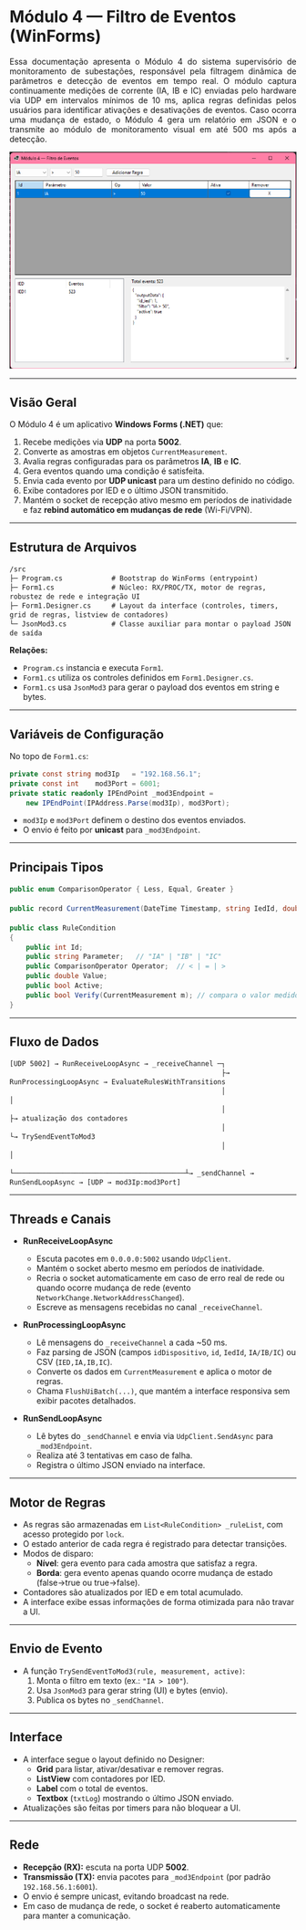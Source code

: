 ﻿# Módulo 4 — Filtro de Eventos (WinForms)

<div align="justify">
Essa documentação apresenta o Módulo 4 do sistema supervisório de monitoramento de subestações, responsável pela filtragem dinâmica de parâmetros e detecção de 
eventos em tempo real. O módulo captura continuamente medições de corrente (IA, IB e IC) enviadas pelo hardware via UDP em intervalos mínimos de 10 ms, aplica 
regras definidas pelos usuários para identificar ativações e desativações de eventos. Caso ocorra uma mudança de estado, o Módulo 4 gera um relatório em JSON 
e o transmite ao módulo de monitoramento visual em até 500 ms após a detecção.
</div>

<p align="center">
  <img src="mod4.png" alt="Módulo 4 em funcionamento" width="600"/>
</p>

---

## Visão Geral
O Módulo 4 é um aplicativo **Windows Forms (.NET)** que:
1. Recebe medições via **UDP** na porta **5002**.  
2. Converte as amostras em objetos `CurrentMeasurement`.  
3. Avalia regras configuradas para os parâmetros **IA**, **IB** e **IC**.  
4. Gera eventos quando uma condição é satisfeita.  
5. Envia cada evento por **UDP unicast** para um destino definido no código.  
6. Exibe contadores por IED e o último JSON transmitido.  
7. Mantém o socket de recepção ativo mesmo em períodos de inatividade e faz **rebind automático em mudanças de rede** (Wi-Fi/VPN).  

---

## Estrutura de Arquivos

```
/src
├─ Program.cs            # Bootstrap do WinForms (entrypoint)
├─ Form1.cs              # Núcleo: RX/PROC/TX, motor de regras, robustez de rede e integração UI
├─ Form1.Designer.cs     # Layout da interface (controles, timers, grid de regras, listview de contadores)
└─ JsonMod3.cs           # Classe auxiliar para montar o payload JSON de saída
```

**Relações:**
- `Program.cs` instancia e executa `Form1`.  
- `Form1.cs` utiliza os controles definidos em `Form1.Designer.cs`.  
- `Form1.cs` usa `JsonMod3` para gerar o payload dos eventos em string e bytes.  

---

## Variáveis de Configuração

No topo de `Form1.cs`:

```csharp
private const string mod3Ip   = "192.168.56.1";
private const int    mod3Port = 6001;
private static readonly IPEndPoint _mod3Endpoint =
    new IPEndPoint(IPAddress.Parse(mod3Ip), mod3Port);
```

- `mod3Ip` e `mod3Port` definem o destino dos eventos enviados.  
- O envio é feito por **unicast** para `_mod3Endpoint`.  

---

## Principais Tipos

```csharp
public enum ComparisonOperator { Less, Equal, Greater }

public record CurrentMeasurement(DateTime Timestamp, string IedId, double IA, double IB, double IC);

public class RuleCondition
{
    public int Id;
    public string Parameter;   // "IA" | "IB" | "IC"
    public ComparisonOperator Operator;  // < | = | >
    public double Value;
    public bool Active;
    public bool Verify(CurrentMeasurement m); // compara o valor medido com a regra
}
```

---

## Fluxo de Dados

```
[UDP 5002] → RunReceiveLoopAsync → _receiveChannel ─┐
                                                    ├→ RunProcessingLoopAsync → EvaluateRulesWithTransitions
                                                    │                              │
                                                    │                              ├→ atualização dos contadores
                                                    │                              └→ TrySendEventToMod3
                                                    │                                         │
                                                    └──────────────────────────────────────────┴→ _sendChannel → RunSendLoopAsync → [UDP → mod3Ip:mod3Port]
```

---

## Threads e Canais

- **RunReceiveLoopAsync**  
  - Escuta pacotes em `0.0.0.0:5002` usando `UdpClient`.  
  - Mantém o socket aberto mesmo em períodos de inatividade.  
  - Recria o socket automaticamente em caso de erro real de rede ou quando ocorre mudança de rede (evento `NetworkChange.NetworkAddressChanged`).  
  - Escreve as mensagens recebidas no canal `_receiveChannel`.

- **RunProcessingLoopAsync**  
  - Lê mensagens do `_receiveChannel` a cada ~50 ms.  
  - Faz parsing de JSON (campos `idDispositivo`, `id`, `IedId`, `IA/IB/IC`) ou CSV (`IED,IA,IB,IC`).  
  - Converte os dados em `CurrentMeasurement` e aplica o motor de regras.  
  - Chama `FlushUiBatch(...)`, que mantém a interface responsiva sem exibir pacotes detalhados.

- **RunSendLoopAsync**  
  - Lê bytes do `_sendChannel` e envia via `UdpClient.SendAsync` para `_mod3Endpoint`.  
  - Realiza até 3 tentativas em caso de falha.  
  - Registra o último JSON enviado na interface.

---

## Motor de Regras

- As regras são armazenadas em `List<RuleCondition> _ruleList`, com acesso protegido por `lock`.  
- O estado anterior de cada regra é registrado para detectar transições.  
- Modos de disparo:
  - **Nível**: gera evento para cada amostra que satisfaz a regra.  
  - **Borda**: gera evento apenas quando ocorre mudança de estado (false→true ou true→false).  
- Contadores são atualizados por IED e em total acumulado.  
- A interface exibe essas informações de forma otimizada para não travar a UI.

---

## Envio de Evento

- A função `TrySendEventToMod3(rule, measurement, active)`:
  1. Monta o filtro em texto (ex.: `"IA > 100"`).  
  2. Usa `JsonMod3` para gerar string (UI) e bytes (envio).  
  3. Publica os bytes no `_sendChannel`.  

---

## Interface

- A interface segue o layout definido no Designer:  
  - **Grid** para listar, ativar/desativar e remover regras.  
  - **ListView** com contadores por IED.  
  - **Label** com o total de eventos.  
  - **Textbox** (`txtLog`) mostrando o último JSON enviado.  
- Atualizações são feitas por timers para não bloquear a UI.  

---

## Rede

- **Recepção (RX):** escuta na porta UDP **5002**.  
- **Transmissão (TX):** envia pacotes para `_mod3Endpoint` (por padrão `192.168.56.1:6001`).  
- O envio é sempre unicast, evitando broadcast na rede.  
- Em caso de mudança de rede, o socket é reaberto automaticamente para manter a comunicação.  
